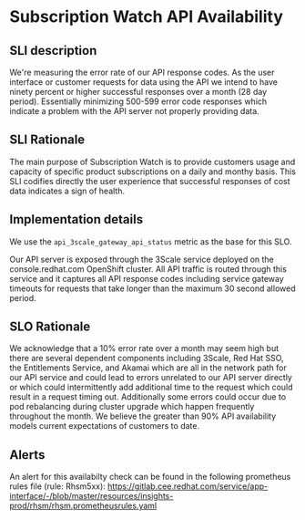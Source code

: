# Subscription Watch API Availability

## SLI description

We're measuring the error rate of our API response codes. As the user interface or customer requests for data using the API we intend to have ninety percent or higher successful responses over a month (28 day period). Essentially minimizing 500-599 error code responses which indicate a problem with the API server not properly providing data.

## SLI Rationale

The main purpose of Subscription Watch is to provide customers usage and capacity of specific product subscriptions on a daily and monthy basis. This SLI codifies directly the user experience that successful responses of cost data indicates a sign of health.

## Implementation details

We use the `api_3scale_gateway_api_status` metric as the base for this SLO.

Our API server is exposed through the 3Scale service deployed on the console.redhat.com OpenShift cluster. All API traffic is routed through this service and it captures all API response codes including service gateway timeouts for requests that take longer than the maximum 30 second allowed period.

## SLO Rationale

We acknowledge that a 10% error rate over a month may seem high but there are several dependent components including 3Scale, Red Hat SSO, the Entitlements Service, and Akamai which are all in the network path for our API service and could lead to errors unrelated to our API server directly or which could intermittently add additional time to the request which could result in a request timing out. Additionally some errors could occur due to pod rebalancing during cluster upgrade which happen frequently throughout the month. We believe the greater than 90% API availability models current expectations of customers to date.

## Alerts

An alert for this availabilty check can be found in the following prometheus rules file (rule: Rhsm5xx):
https://gitlab.cee.redhat.com/service/app-interface/-/blob/master/resources/insights-prod/rhsm/rhsm.prometheusrules.yaml
